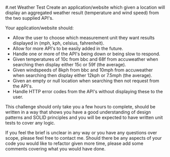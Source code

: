#.net Weather Test
Create an application/website which given a location will display an aggregated weather result (temperature and wind speed) from the two supplied API's. 

Your application/website should:
 - Allow the user to choose which measurement unit they want results displayed in (mph, kph, celsius, fahrenheit).
 - Allow for more API's to be easily added in the future.
 - Handle one or more of the API's being down or being slow to respond.
 - Given temperatures of 10c from bbc and 68f from accuweather when searching then display either 15c or 59f (the average).
 - Given windspeeds of 8kph from bbc and 10mph from accuweather when searching then display either 12kph or 7.5mph (the average).
 - Given an empty or null location when searching then not request from the API's.
 - Handle HTTP error codes from the API's without displaying these to the user.

This challenge should only take you a few hours to complete, 
should be written in a way that shows you have a good understanding of design patterns and SOLID principles 
and you will be expected to have written unit tests to cover any logic.

If you feel the brief is unclear in any way or you have any questions over scope, please feel free to contact me. 
Should there be any aspects of your code you would like to refactor given more time, 
please add some comments covering what you would have done.
